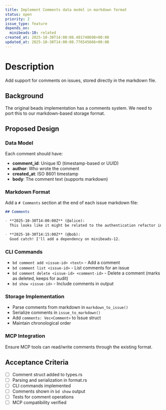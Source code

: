 ```yaml
---
title: Implement Comments data model in markdown format
status: open
priority: 2
issue_type: feature
depends_on:
  minibeads-10: related
created_at: 2025-10-30T14:00:08.401740698+00:00
updated_at: 2025-10-30T14:00:08.776545666+00:00
---
```


# Description

Add support for comments on issues, stored directly in the markdown file.

## Background
The original beads implementation has a comments system. We need to port this to our markdown-based storage format.

## Proposed Design

### Data Model
Each comment should have:
- **comment_id**: Unique ID (timestamp-based or UUID)
- **author**: Who wrote the comment
- **created_at**: ISO 8601 timestamp
- **body**: The comment text (supports markdown)

### Markdown Format
Add a `# Comments` section at the end of each issue markdown file:

```markdown
## Comments

- **2025-10-30T14:00:00Z** (@alice):
  This looks like it might be related to the authentication refactor in PR #42.

- **2025-10-30T14:15:00Z** (@bob):
  Good catch! I'll add a dependency on minibeads-12.
```

### CLI Commands
- `bd comment add <issue-id> <text>` - Add a comment
- `bd comment list <issue-id>` - List comments for an issue
- `bd comment delete <issue-id> <comment-id>` - Delete a comment (marks as deleted, keeps for audit)
- `bd show <issue-id>` - Include comments in output

### Storage Implementation
- Parse comments from markdown in `markdown_to_issue()`
- Serialize comments in `issue_to_markdown()`
- Add `comments: Vec<Comment>` to Issue struct
- Maintain chronological order

### MCP Integration
Ensure MCP tools can read/write comments through the existing format.

## Acceptance Criteria
- [ ] Comment struct added to types.rs
- [ ] Parsing and serialization in format.rs
- [ ] CLI commands implemented
- [ ] Comments shown in `bd show` output
- [ ] Tests for comment operations
- [ ] MCP compatibility verified
